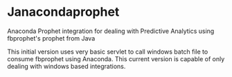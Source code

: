 # Janacondaprophet
Anaconda Prophet integration for dealing with Predictive Analytics using fbprophet's prophet from Java

This initial version uses very basic servlet to call windows batch file to consume fbprophet using Anaconda. This current version is capable of only dealing with windows based integrations.
